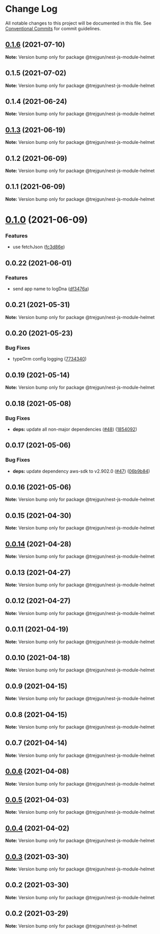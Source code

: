 # Change Log

All notable changes to this project will be documented in this file.
See [Conventional Commits](https://conventionalcommits.org) for commit guidelines.

## [0.1.6](https://github.com/trejgun/common-packages/compare/@trejgun/nest-js-module-helmet@0.1.5...@trejgun/nest-js-module-helmet@0.1.6) (2021-07-10)

**Note:** Version bump only for package @trejgun/nest-js-module-helmet





## 0.1.5 (2021-07-02)

**Note:** Version bump only for package @trejgun/nest-js-module-helmet





## 0.1.4 (2021-06-24)

**Note:** Version bump only for package @trejgun/nest-js-module-helmet





## [0.1.3](https://github.com/trejgun/common-packages/compare/@trejgun/nest-js-module-helmet@0.1.2...@trejgun/nest-js-module-helmet@0.1.3) (2021-06-19)

**Note:** Version bump only for package @trejgun/nest-js-module-helmet





## 0.1.2 (2021-06-09)

**Note:** Version bump only for package @trejgun/nest-js-module-helmet





## 0.1.1 (2021-06-09)

**Note:** Version bump only for package @trejgun/nest-js-module-helmet





# [0.1.0](https://github.com/trejgun/common-packages/compare/@trejgun/nest-js-module-helmet@0.0.22...@trejgun/nest-js-module-helmet@0.1.0) (2021-06-09)


### Features

* use fetchJson ([fc3d86e](https://github.com/trejgun/common-packages/commit/fc3d86e0a27e2cf4387d8706222abae24bde9b16))





## 0.0.22 (2021-06-01)


### Features

* send app name to logDna ([df3476a](https://github.com/trejgun/common-packages/commit/df3476a4a17098fdf80f99cf2400d114cd4e47ad))





## 0.0.21 (2021-05-31)

**Note:** Version bump only for package @trejgun/nest-js-module-helmet





## 0.0.20 (2021-05-23)


### Bug Fixes

* typeOrm config logging ([7734340](https://github.com/trejgun/common-packages/commit/77343402c7e0c63d3d19bfc55df29b961f68eaaa))





## 0.0.19 (2021-05-14)

**Note:** Version bump only for package @trejgun/nest-js-module-helmet





## 0.0.18 (2021-05-08)


### Bug Fixes

* **deps:** update all non-major dependencies ([#48](https://github.com/trejgun/common-packages/issues/48)) ([1854092](https://github.com/trejgun/common-packages/commit/1854092c4d51e9ec43aa1d75bb43037c21b11630))





## 0.0.17 (2021-05-06)


### Bug Fixes

* **deps:** update dependency aws-sdk to v2.902.0 ([#47](https://github.com/trejgun/common-packages/issues/47)) ([06b9b84](https://github.com/trejgun/common-packages/commit/06b9b845709c6eb67b7e04277f86ecb9bf19fc73))





## 0.0.16 (2021-05-06)

**Note:** Version bump only for package @trejgun/nest-js-module-helmet





## 0.0.15 (2021-04-30)

**Note:** Version bump only for package @trejgun/nest-js-module-helmet





## [0.0.14](https://github.com/trejgun/common-packages/compare/@trejgun/nest-js-module-helmet@0.0.13...@trejgun/nest-js-module-helmet@0.0.14) (2021-04-28)

**Note:** Version bump only for package @trejgun/nest-js-module-helmet





## 0.0.13 (2021-04-27)

**Note:** Version bump only for package @trejgun/nest-js-module-helmet





## 0.0.12 (2021-04-27)

**Note:** Version bump only for package @trejgun/nest-js-module-helmet





## 0.0.11 (2021-04-19)

**Note:** Version bump only for package @trejgun/nest-js-module-helmet





## 0.0.10 (2021-04-18)

**Note:** Version bump only for package @trejgun/nest-js-module-helmet





## 0.0.9 (2021-04-15)

**Note:** Version bump only for package @trejgun/nest-js-module-helmet





## 0.0.8 (2021-04-15)

**Note:** Version bump only for package @trejgun/nest-js-module-helmet





## 0.0.7 (2021-04-14)

**Note:** Version bump only for package @trejgun/nest-js-module-helmet





## [0.0.6](https://github.com/trejgun/common-packages/compare/@trejgun/nest-js-module-helmet@0.0.5...@trejgun/nest-js-module-helmet@0.0.6) (2021-04-08)

**Note:** Version bump only for package @trejgun/nest-js-module-helmet





## [0.0.5](https://github.com/trejgun/common-packages/compare/@trejgun/nest-js-module-helmet@0.0.4...@trejgun/nest-js-module-helmet@0.0.5) (2021-04-03)

**Note:** Version bump only for package @trejgun/nest-js-module-helmet





## [0.0.4](https://github.com/trejgun/common-packages/compare/@trejgun/nest-js-module-helmet@0.0.3...@trejgun/nest-js-module-helmet@0.0.4) (2021-04-02)

**Note:** Version bump only for package @trejgun/nest-js-module-helmet





## [0.0.3](https://github.com/trejgun/common-packages/compare/@trejgun/nest-js-module-helmet@0.0.2...@trejgun/nest-js-module-helmet@0.0.3) (2021-03-30)

**Note:** Version bump only for package @trejgun/nest-js-module-helmet





## 0.0.2 (2021-03-30)

**Note:** Version bump only for package @trejgun/nest-js-module-helmet





## 0.0.2 (2021-03-29)

**Note:** Version bump only for package @trejgun/nest-js-helmet
